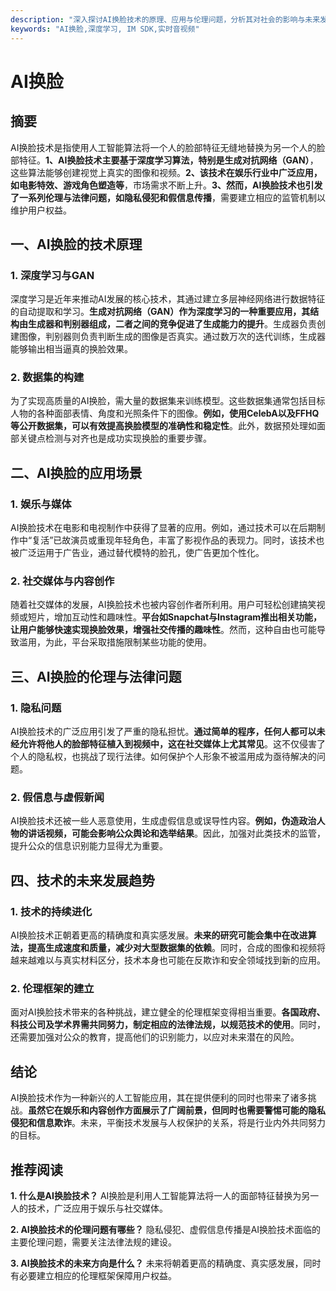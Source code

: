 ```yaml
---
description: "深入探讨AI换脸技术的原理、应用与伦理问题，分析其对社会的影响与未来发展趋势。"
keywords: "AI换脸,深度学习, IM SDK,实时音视频"
---
```

# AI换脸

## 摘要

AI换脸技术是指使用人工智能算法将一个人的脸部特征无缝地替换为另一个人的脸部特征。**1、AI换脸技术主要基于深度学习算法，特别是生成对抗网络（GAN）**，这些算法能够创建视觉上真实的图像和视频。**2、该技术在娱乐行业中广泛应用，如电影特效、游戏角色塑造等**，市场需求不断上升。**3、然而，AI换脸技术也引发了一系列伦理与法律问题，如隐私侵犯和假信息传播**，需要建立相应的监管机制以维护用户权益。

## 一、AI换脸的技术原理

### 1. 深度学习与GAN

深度学习是近年来推动AI发展的核心技术，其通过建立多层神经网络进行数据特征的自动提取和学习。**生成对抗网络（GAN）作为深度学习的一种重要应用，其结构由生成器和判别器组成，二者之间的竞争促进了生成能力的提升**。生成器负责创建图像，判别器则负责判断生成的图像是否真实。通过数万次的迭代训练，生成器能够输出相当逼真的换脸效果。

### 2. 数据集的构建

为了实现高质量的AI换脸，需大量的数据集来训练模型。这些数据集通常包括目标人物的各种面部表情、角度和光照条件下的图像。**例如，使用CelebA以及FFHQ等公开数据集，可以有效提高换脸模型的准确性和稳定性**。此外，数据预处理如面部关键点检测与对齐也是成功实现换脸的重要步骤。

## 二、AI换脸的应用场景

### 1. 娱乐与媒体

AI换脸技术在电影和电视制作中获得了显著的应用。例如，通过技术可以在后期制作中“复活”已故演员或重现年轻角色，丰富了影视作品的表现力。同时，该技术也被广泛运用于广告业，通过替代模特的脸孔，使广告更加个性化。

### 2. 社交媒体与内容创作

随着社交媒体的发展，AI换脸技术也被内容创作者所利用。用户可轻松创建搞笑视频或短片，增加互动性和趣味性。**平台如Snapchat与Instagram推出相关功能，让用户能够快速实现换脸效果，增强社交传播的趣味性**。然而，这种自由也可能导致滥用，为此，平台采取措施限制某些功能的使用。

## 三、AI换脸的伦理与法律问题

### 1. 隐私问题

AI换脸技术的广泛应用引发了严重的隐私担忧。**通过简单的程序，任何人都可以未经允许将他人的脸部特征植入到视频中，这在社交媒体上尤其常见**。这不仅侵害了个人的隐私权，也挑战了现行法律。如何保护个人形象不被滥用成为亟待解决的问题。

### 2. 假信息与虚假新闻

AI换脸技术还被一些人恶意使用，生成虚假信息或误导性内容。**例如，伪造政治人物的讲话视频，可能会影响公众舆论和选举结果**。因此，加强对此类技术的监管，提升公众的信息识别能力显得尤为重要。

## 四、技术的未来发展趋势

### 1. 技术的持续进化

AI换脸技术正朝着更高的精确度和真实感发展。**未来的研究可能会集中在改进算法，提高生成速度和质量，减少对大型数据集的依赖**。同时，合成的图像和视频将越来越难以与真实材料区分，技术本身也可能在反欺诈和安全领域找到新的应用。

### 2. 伦理框架的建立

面对AI换脸技术带来的各种挑战，建立健全的伦理框架变得相当重要。**各国政府、科技公司及学术界需共同努力，制定相应的法律法规，以规范技术的使用**。同时，还需要加强对公众的教育，提高他们的识别能力，以应对未来潜在的风险。

## 结论

AI换脸技术作为一种新兴的人工智能应用，其在提供便利的同时也带来了诸多挑战。**虽然它在娱乐和内容创作方面展示了广阔前景，但同时也需要警惕可能的隐私侵犯和信息欺诈**。未来，平衡技术发展与人权保护的关系，将是行业内外共同努力的目标。

## 推荐阅读

**1. 什么是AI换脸技术？**
AI换脸是利用人工智能算法将一人的面部特征替换为另一人的技术，广泛应用于娱乐与社交媒体。

**2. AI换脸技术的伦理问题有哪些？**
隐私侵犯、虚假信息传播是AI换脸技术面临的主要伦理问题，需要关注法律法规的建设。

**3. AI换脸技术的未来方向是什么？**
未来将朝着更高的精确度、真实感发展，同时有必要建立相应的伦理框架保障用户权益。
